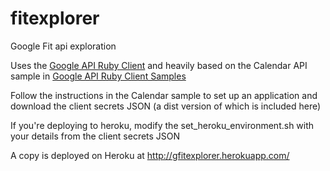 # fitexplorer
Google Fit api exploration

Uses the [Google API Ruby Client](https://github.com/google/google-api-ruby-client) and heavily based on the Calendar API sample in [Google API Ruby Client Samples](https://github.com/google/google-api-ruby-client-samples/tree/master/calendar)

Follow the instructions in the Calendar sample to set up an application and download the client secrets JSON (a dist version of which is included here)

If you're deploying to heroku, modify the set_heroku_environment.sh with your details from the client secrets JSON

A copy is deployed on Heroku at http://gfitexplorer.herokuapp.com/
